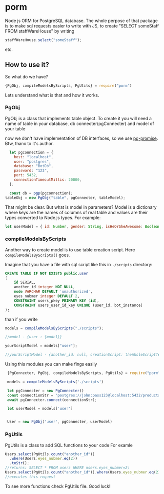 # porm

Node js ORM for PostgreSQL database. The whole perpose of that package is to make sql requests easier to write with JS,
to create "SELECT someStaff FROM staffWareHouse" by writing

```js
staffWareHouse.select("someStaff");
```

etc.

## How to use it?

So what do we have?

```js
{PgObj, compileModelsByScripts, PgUtils} = require("porm")
```

Lets understand what is that and how it works.

### PgObj

PgObj is a class that implements table object. To create it you will need a name of table in your database, db connecter(pgConnecter) and model of your table

now we don't have implementation of DB interfaces, so we use [pg-promise](https://github.com/vitaly-t/pg-promise). Btw, thanx to it's author.

```js
  let pgconnection = {
    host: "localhost",
    user: "postgres",
    database: "BotDb",
    password: "123",
    port: 5432,
    connectionTimeoutMillis: 20000,
  };

  const db = pgp(pgconnection);
tableObj = new PgObj("table", pgConnecter, tableModel);
```

That might be clear. But what is model in parameters? Model is a dictionary where keys are the names of columns of real table and values are their types converted to Node.js types.
For example:

```js
let userModel = { id: Number, gender: String, isHeOrSheAwesome: Boolean };
```

### compileModelsByScripts

Another way to create model is to use table creation script.
Here `compileModelsByScripts()` goes.

Imagine that you have a file with sql script like this in `./scripts` directory:

```SQL
CREATE TABLE IF NOT EXISTS public.user
(
	id SERIAL,
    another_id integer NOT NULL,
	mode VARCHAR DEFAULT 'unauthorized',
	eyes_nubmer integer DEFAULT 2,
    CONSTRAINT users_pkey PRIMARY KEY (id),
    CONSTRAINT users_user_id_key UNIQUE (user_id, bot_instance)
);
```

than if you write

```js
models = compileModelsByScripts("./scripts");

//model - {user : {model}}

yourScriptModel = models["user"];

//yourScriptModel - {another_id: null, creationScript: theWholeScriptText, eyes_nubmer:2, mode:'unauthorized'}
```

Using this modules you can make fings easily

```js
 {PgConnecter, PgObj, compileModelsByScripts, PgUtils} = require("porm")

 models = compileModelsByScripts('./scripts')

 let pgConnecter = new PgConnecter()
 const connectionStr = 'postgres://john:pass123@localhost:5432/products'
 await pgConnecter.connect(connectionStr);

 let userModel = models['user']


 User = new PgObj('user', pgConnecter, userModel)
```

### PgUtils

PgUtils is a class to add SQL functions to your code
For examle

```js
Users.select(PgUtils.count("another_id"))
  .where(Users.eyes_nubmer.eq(2))
  .toStr();
//returns: SELECT * FROM users WHERE users.eyes_nubmer=2;
Users.select(PgUtils.count("another_id")).where(Users.eyes_nubmer.eq(2)).exec();
//executes this request
```

To see more functions check PgUtils file. Good luck!
